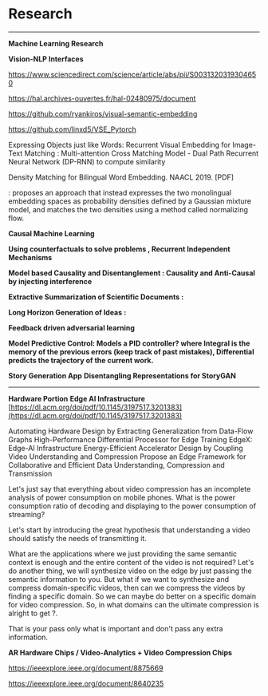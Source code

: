 # Research

---

**Machine Learning Research**

**Vision-NLP Interfaces**

https://www.sciencedirect.com/science/article/abs/pii/S0031320319304650

https://hal.archives-ouvertes.fr/hal-02480975/document

https://github.com/ryankiros/visual-semantic-embedding

https://github.com/linxd5/VSE_Pytorch

Expressing Objects just like Words: Recurrent Visual Embedding for Image-Text Matching : Multi-attention Cross Matching Model - Dual Path Recurrent Neural Network (DP-RNN) to compute similarity

Density Matching for Bilingual Word Embedding. NAACL 2019. [PDF]

: proposes an approach that instead expresses the two monolingual embedding spaces as probability densities defined by a Gaussian mixture model, and matches the two densities using a method called normalizing flow.

**Causal Machine Learning**

**Using counterfactuals to solve problems , Recurrent Independent Mechanisms**

**Model based Causality and Disentanglement : Causality and Anti-Causal by injecting interference**

**Extractive Summarization of Scientific Documents :**

**Long Horizon Generation of Ideas :**

**Feedback driven adversarial learning**

**Model Predictive Control: Models a PID controller? where Integral is the memory of the previous errors (keep track of past mistakes), Differential predicts the trajectory of the current work.**

**Story Generation App**
**Disentangling Representations for StoryGAN**

---

**Hardware Portion**
**Edge AI Infrastructure**
[https://dl.acm.org/doi/pdf/10.1145/3197517.3201383](https://dl.acm.org/doi/pdf/10.1145/3197517.3201383)

Automating Hardware Design by Extracting Generalization from Data-Flow Graphs
High-Performance Differential Processor for Edge Training
EdgeX: Edge-AI Infrastructure
Energy-Efficient Accelerator Design by Coupling Video Understanding and Compression
Propose an Edge Framework for Collaborative and Efficient Data Understanding, Compression and Transmission

Let's just say that everything about video compression has an incomplete analysis of power consumption on mobile phones. What is the power consumption ratio of decoding and displaying to the power consumption of streaming?

Let's start by introducing the great hypothesis that understanding a video should satisfy the needs of transmitting it.

What are the applications where we just providing the same semantic context is enough and the entire content of the video is not required?
Let's do another thing, we will synthesize video on the edge by just passing the semantic information to you. But what if we want to synthesize and compress domain-specific videos, then can we compress the videos by finding a specific domain. So we can maybe do better on a specific domain for video compression. So, in what domains can the ultimate compression is alright to get ?.

That is your pass only what is important and don't pass any extra information.

**AR Hardware Chips / Video-Analytics + Video Compression Chips**

https://ieeexplore.ieee.org/document/8875669

https://ieeexplore.ieee.org/document/8640235
